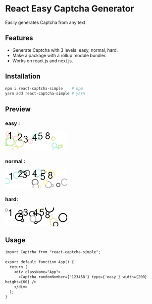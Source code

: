 # React Easy Captcha Generator

Easily generates Captcha from any text.

## Features

- Generate Captcha with 3 levels: easy, normal, hard.
- Make a package with a rollup module bundler.
- Works on react.js and next.js.

## Installation

```bash
npm i react-captcha-simple    # npm
yarn add react-captcha-simple # yarn
```

## Preview

### easy :

![Web](https://raw.githubusercontent.com/RahilNIT/react-captcha-simple/master/public/easy.jpg?token=GHSAT0AAAAAACLMOJGRDSYT4T2FFAU5C3TCZLYJTSA)

### normal : 

![Web](https://raw.githubusercontent.com/RahilNIT/react-captcha-simple/master/public/normal.jpg?token=GHSAT0AAAAAACLMOJGQV4XUCNNE6ZEAFR66ZLYJT3Q)

### hard: 

![Web](https://raw.githubusercontent.com/RahilNIT/react-captcha-simple/master/public/hard.jpg?token=GHSAT0AAAAAACLMOJGRMGNLDYEMQPVNKNF2ZLYJT6Q)

## Usage

```tsx
import Captcha from "react-captcha-simple";

export default function App() {
  return (
    <div className="App">
      <Captcha randomNumber={'123458'} type={'easy'} width={200} height={60} />
    </div>
  );
}
```
